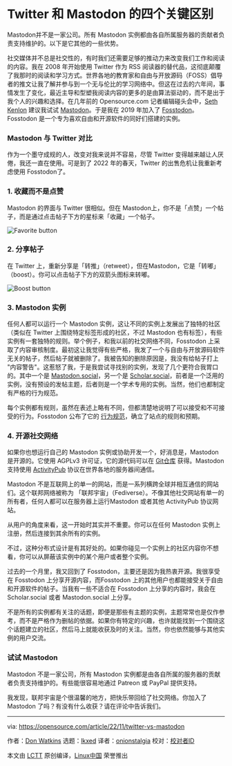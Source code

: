 [#]: subject: "4 key differences between Twitter and Mastodon"
[#]: via: "https://opensource.com/article/22/11/twitter-vs-mastodon"
[#]: author: "Don Watkins https://opensource.com/users/don-watkins"
[#]: collector: "lkxed"
[#]: translator: "onionstalgia"
[#]: reviewer: " "
[#]: publisher: " "
[#]: url: " "

Twitter 和 Mastodon 的四个关键区别
======

Mastodon并不是一家公司。所有 Mastodon 实例都由各自所属服务器的贡献者负责支持维护的。以下是它其他的一些优势。

社交媒体并不总是社交性的，有时我们还需要足够的推动力来改变我们工作和阅读的内容。我在 2008 年开始使用 Twitter 作为 RSS 阅读器的替代品，这彻底颠覆了我那时的阅读和学习方式。世界各地的教育家和自由与开放源码（FOSS）倡导者的推文让我了解并参与到一个无与伦比的学习网络中。但这在过去的六年间，事情发生了变化，最近主导和型塑我阅读内容的更多的是由算法驱动的，而不是出于我个人的兴趣和选择。在几年前的 Opensource.com 记者编辑碰头会中，[Seth Kenlon][1] 建议我试试  [Mastodon][2]。于是我在 2019 年加入了 [Fosstodon][3]。Fosstodon 是一个专为喜欢自由和开源软件的同好们搭建的实例。

### Mastodon 与 Twitter 对比

作为一个墨守成规的人，改变对我来说并不容易，尽管 Twitter 变得越来越让人厌倦，我还一直在使用。可是到了 2022 年的春天，Twitter 的出售危机让我重新考虑使用 Fosstodon了。

### 1. 收藏而不是点赞

Mastodon 的界面与 Twitter 很相似。但在 Mastodon上，你不是「点赞」一个帖子，而是通过点击帖子下方的星标来「收藏」一个帖子。

![Favorite button][4]

### 2. 分享帖子

在 Twitter 上，重新分享是「转推」（retweet），但在Mastodon，它是「转嘟」（boost）。你可以点击帖子下方的双箭头图标来转嘟。

![Boost button][5]

### 3. Mastodon 实例

任何人都可以运行一个 Mastodon 实例，这让不同的实例上发展出了独特的社区（类似在 Twitter 上围绕特定标签形成的社区，不过 Mastodon 也有标签），有些实例有一套独特的规则。举个例子，和我以前的社交网络不同，Fosstodon 上采取了内容审核制度。最初这让我觉得有些严格，我发了一个与自由与开放源码软件无关的帖子，然后帖子就被删除了。我被告知的删除原因是，我没有给帖子打上 "内容警告"。这惹怒了我，于是我尝试寻找别的实例，发现了几个更符合我胃口的。其中一个是 [Mastodon.social][6]，另一个是 [Scholar.social][7]，前者是一个泛用的实例，没有预设的发帖主题，后者则是一个学术专用的实例。当然，他们也都制定有严格的行为规范。

每个实例都有规则，虽然在表述上略有不同，但都清楚地说明了可以接受和不可接受的行为。Fosstodon 公布了它的 [行为规范][8]，确立了站点的规则和预期。

### 4. 开源社交网络

如果你也想运行自己的 Mastodon 实例或协助开发一个，好消息是，Mastodon 是开源的。它使用 AGPLv3 许可证，它的源代码可以在 [Git仓库][9] 获得。Mastodon 支持使用 [ActivityPub][10] 协议在世界各地的服务器间通信。

Mastodon 不是互联网上的单一的网站，而是一系列横跨全球并相互通信的网站们。这个联邦网络被称为 「联邦宇宙」（Fediverse）。不像其他社交网站有单一的所有者，任何人都可以在服务器上运行Mastodon 或者其他 ActivityPub 协议网站。

从用户的角度来看，这一开始时其实并不重要。你可以在任何 Mastodon 实例上注册，然后连接到其余所有的实例。

不过，这种分布式设计是有其好处的。如果你碰见一个实例上的社区内容你不想看，你可以从屏蔽该实例中的某个用户或者整个实例。

过去的一个月里，我又回到了 Fosstodon，主要还是因为我热衷开源。我很享受在 Fosstodon 上分享开源内容，而Fosstodon 上的其他用户也都能接受关于自由和开源软件的帖子。当我有一些不适合在 Fosstodon 上分享的内容时，我会在 Scholar.social 或者 Mastodon.social 上分享。

不是所有的实例都有关注的话题，即便是那些有主题的实例，主题常常也是仅作参考，而不是严格作为删帖的依据。如果你有特定的兴趣，也许就能找到一个围绕这个话题建立的社区，然后马上就能收获及时的关注。当然，你也依然能够与其他实例的用户交流。

### 试试 Mastodon

Mastodon 不是一家公司，所有 Mastodon 实例都是由各自所属的服务器的贡献者负责支持维护的。有些能很容易地通过 Patreon 或 PayPal 提供支持。

我发现，联邦宇宙是个很温馨的地方，把快乐带回给了社交网络。你加入了 Mastodon 了吗？有没有什么收获？请在评论中告诉我们。

--------------------------------------------------------------------------------

via: https://opensource.com/article/22/11/twitter-vs-mastodon

作者：[Don Watkins][a]
选题：[lkxed][b]
译者：[onionstalgia](https://github.com/onionstalgia)
校对：[校对者ID](https://github.com/校对者ID)

本文由 [LCTT](https://github.com/LCTT/TranslateProject) 原创编译，[Linux中国](https://linux.cn/) 荣誉推出

[a]: https://opensource.com/users/don-watkins
[b]: https://github.com/lkxed
[1]: https://opensource.com/users/seth
[2]: https://joinmastodon.org/
[3]: https://fosstodon.org/about/
[4]: https://opensource.com/sites/default/files/2022-11/favorite-button.webp
[5]: https://opensource.com/sites/default/files/2022-11/boost-button.webp
[6]: https://mastodon.social/about
[7]: https://scholar.social/about/more
[8]: https://hub.fosstodon.org/coc/
[9]: https://github.com/mastodon/mastodon
[10]: https://en.wikipedia.org/wiki/ActivityPub

